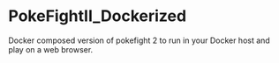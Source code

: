# PokeFightII_Dockerized
Docker composed version of pokefight 2 to run in your Docker host and play on a web browser.
